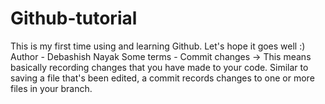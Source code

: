 # Github-tutorial
This is my first time using and learning Github. Let's hope it goes well :)
Author - Debashish Nayak
Some terms -
Commit changes -> This means basically recording changes that you have made to your code. Similar to saving a file that's been edited, a commit records changes to one or more files in your branch.
